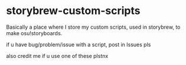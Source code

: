 # storybrew-custom-scripts
Basically a place where I store my custom scripts, used in storybrew, to make osu!storyboards.

if u have bug/problem/issue with a script, post in Issues pls

also credit me if u use one of these plstnx
